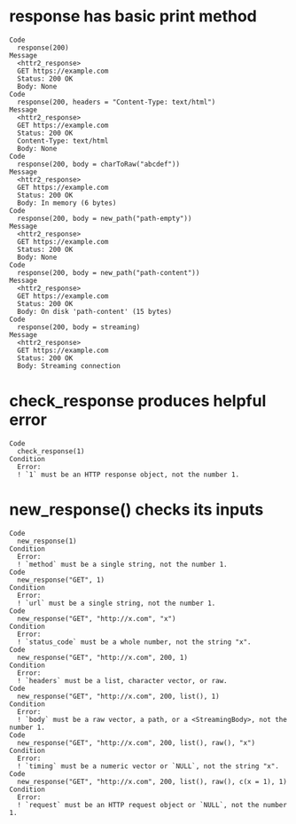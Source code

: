 # response has basic print method

    Code
      response(200)
    Message
      <httr2_response>
      GET https://example.com
      Status: 200 OK
      Body: None
    Code
      response(200, headers = "Content-Type: text/html")
    Message
      <httr2_response>
      GET https://example.com
      Status: 200 OK
      Content-Type: text/html
      Body: None
    Code
      response(200, body = charToRaw("abcdef"))
    Message
      <httr2_response>
      GET https://example.com
      Status: 200 OK
      Body: In memory (6 bytes)
    Code
      response(200, body = new_path("path-empty"))
    Message
      <httr2_response>
      GET https://example.com
      Status: 200 OK
      Body: None
    Code
      response(200, body = new_path("path-content"))
    Message
      <httr2_response>
      GET https://example.com
      Status: 200 OK
      Body: On disk 'path-content' (15 bytes)
    Code
      response(200, body = streaming)
    Message
      <httr2_response>
      GET https://example.com
      Status: 200 OK
      Body: Streaming connection

# check_response produces helpful error

    Code
      check_response(1)
    Condition
      Error:
      ! `1` must be an HTTP response object, not the number 1.

# new_response() checks its inputs

    Code
      new_response(1)
    Condition
      Error:
      ! `method` must be a single string, not the number 1.
    Code
      new_response("GET", 1)
    Condition
      Error:
      ! `url` must be a single string, not the number 1.
    Code
      new_response("GET", "http://x.com", "x")
    Condition
      Error:
      ! `status_code` must be a whole number, not the string "x".
    Code
      new_response("GET", "http://x.com", 200, 1)
    Condition
      Error:
      ! `headers` must be a list, character vector, or raw.
    Code
      new_response("GET", "http://x.com", 200, list(), 1)
    Condition
      Error:
      ! `body` must be a raw vector, a path, or a <StreamingBody>, not the number 1.
    Code
      new_response("GET", "http://x.com", 200, list(), raw(), "x")
    Condition
      Error:
      ! `timing` must be a numeric vector or `NULL`, not the string "x".
    Code
      new_response("GET", "http://x.com", 200, list(), raw(), c(x = 1), 1)
    Condition
      Error:
      ! `request` must be an HTTP request object or `NULL`, not the number 1.

